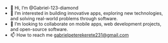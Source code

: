 - 👋 Hi, I’m @Gabriel-123-diamond
- 👀 I’m interested in building innovative apps, exploring new technologies, and solving real-world problems through software.
- 💞️ I’m looking to collaborate on mobile apps, web development projects, and open-source software.
- 📫 How to reach me gabrielpeterekerete231@gmail.com 

<!---
Gabriel-123-diamond/Gabriel-123-diamond is a ✨ special ✨ repository because its `README.md` (this file) appears on your GitHub profile.
You can click the Preview link to take a look at your changes.
--->
